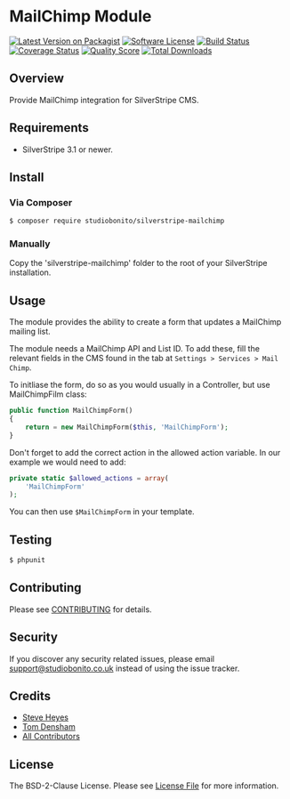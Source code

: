# MailChimp Module

[![Latest Version on Packagist][ico-version]][link-packagist]
[![Software License][ico-license]](LICENSE.md)
[![Build Status][ico-travis]][link-travis]
[![Coverage Status][ico-scrutinizer]][link-scrutinizer]
[![Quality Score][ico-code-quality]][link-code-quality]
[![Total Downloads][ico-downloads]][link-downloads]

## Overview

Provide MailChimp integration for SilverStripe CMS.

## Requirements

- SilverStripe 3.1 or newer.

## Install

### Via Composer

``` bash
$ composer require studiobonito/silverstripe-mailchimp
```

### Manually

Copy the 'silverstripe-mailchimp' folder to the root of your SilverStripe installation.

## Usage

The module provides the ability to create a form that updates a MailChimp mailing list. 

The module needs a MailChimp API and List ID. To add these, fill the relevant fields in the CMS found in the tab at 
`Settings > Services > Mail Chimp`.

To initliase the form, do so as you would usually in a Controller, but use MailChimpFilm class:

``` php
public function MailChimpForm()
{
    return = new MailChimpForm($this, 'MailChimpForm');
}
```

Don't forget to add the correct action in the allowed action variable. In our example we would need to add:

``` php
private static $allowed_actions = array(
    'MailChimpForm'
);
```

You can then use `$MailChimpForm` in your template.

## Testing

``` bash
$ phpunit
```

## Contributing

Please see [CONTRIBUTING](CONTRIBUTING.md) for details.

## Security

If you discover any security related issues, please email support@studiobonito.co.uk instead of using the issue tracker.

## Credits

- [Steve Heyes](https://github.com/mrsteveheyes)
- [Tom Densham](https://github.com/nedmas)
- [All Contributors](../../contributors)

## License

The BSD-2-Clause License. Please see [License File](LICENSE.md) for more information.

[ico-version]: https://img.shields.io/packagist/v/studiobonito/silverstripe-mailchimp.svg?style=flat-square
[ico-license]: https://img.shields.io/badge/license-BSD-brightgreen.svg?style=flat-square
[ico-travis]: https://img.shields.io/travis/studiobonito/silverstripe-mailchimp/master.svg?style=flat-square
[ico-scrutinizer]: https://img.shields.io/scrutinizer/coverage/g/studiobonito/silverstripe-mailchimp.svg?style=flat-square
[ico-code-quality]: https://img.shields.io/scrutinizer/g/studiobonito/silverstripe-mailchimp.svg?style=flat-square
[ico-downloads]: https://img.shields.io/packagist/dt/studiobonito/silverstripe-mailchimp.svg?style=flat-square

[link-packagist]: https://packagist.org/packages/studiobonito/silverstripe-mailchimp
[link-travis]: https://travis-ci.org/studiobonito/silverstripe-mailchimp
[link-scrutinizer]: https://scrutinizer-ci.com/g/studiobonito/silverstripe-mailchimp/code-structure
[link-code-quality]: https://scrutinizer-ci.com/g/studiobonito/silverstripe-mailchimp
[link-downloads]: https://packagist.org/packages/studiobonito/silverstripe-mailchimp
[link-author]: https://github.com/mrsteveheyes
[link-contributors]: ../../contributors